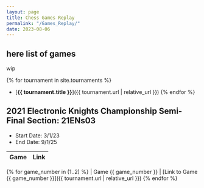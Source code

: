 ```yaml
---
layout: page
title: Chess Games Replay
permalink: "/Games_Replay/"
date: 2023-08-06
---
```

## here list of games

wip

{% for tournament in site.tournaments %}
- [**{{ tournament.title }}**]({{ tournament.url | relative_url }})
{% endfor %}

## 2021 Electronic Knights Championship Semi-Final Section: 21ENs03

- Start Date: 3/1/23
- End Date: 9/1/25

| Game | Link |
|------|------|
{% for game_number in (1..2) %}
| Game {{ game_number }} | [Link to Game {{ game_number }}]({{ tournament.url | relative_url }})
{% endfor %}




